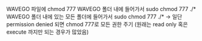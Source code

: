 WAVEGO 파일에 chmod 777
WAVEGO 폴더 내에 들어가서 sudo chmod 777 ./*
WAVEGO 폴더 내에 있는 모든 폴더에 들어가서 sudo chmod 777 ./*
-> 일단 permission denied 되면  chmod 777로 모든 권한 주기
(원래는 read only 혹은 execute 까지만 되는 경우가 많았음)